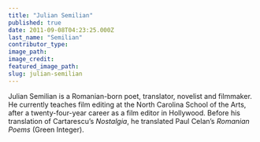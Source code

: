 ```yaml
---
title: "Julian Semilian"
published: true
date: 2011-09-08T04:23:25.000Z
last_name: "Semilian"
contributor_type:
image_path:
image_credit:
featured_image_path:
slug: julian-semilian
---
```


Julian Semilian is a Romanian-born poet, translator, novelist and filmmaker. He currently teaches film editing at the North Carolina School of the Arts, after a twenty-four-year career as a film editor in Hollywood. Before his translation of Cartarescu’s _Nostalgia_, he translated Paul Celan’s _Romanian Poems_ (Green Integer).

